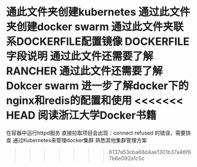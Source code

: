 通此文件夹创建kubernetes
通过此文件夹创建docker swarm
通过此文件夹联系DOCKERFILE配置镜像
DOCKERFILE 字段说明
通过此文件还需要了解RANCHER
通过此文件还需要了解Dokcer swarm
进一步了解docker下的nginx和redis的配置和使用
<<<<<<< HEAD
阅读浙江大学Docker书籍
=======
在容器中运行httpd服务
直接拉取项目会出现：connect refused 的错误，需要排查
通过Kubernetes来管理docker集群
熟悉其他集群管理方案
>>>>>>> 8137a53cba68d4ae1301b37a46f67b6e092a1c5c
